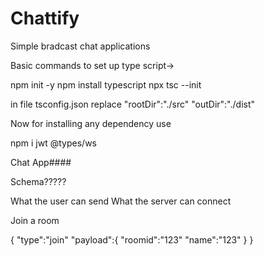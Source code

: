 # Chattify

Simple bradcast chat applications

 Basic  commands to set up type script->

npm init -y
npm install typescript
npx tsc --init

in file tsconfig.json
replace 
"rootDir":"./src"
"outDir":"./dist"

Now for installing any dependency use

npm i jwt @types/ws



Chat App####

Schema?????

What the user can send
What the server can connect

Join a room

{
    "type":"join"
    "payload":{
        "roomid":"123"
        "name":"123"
    }
}